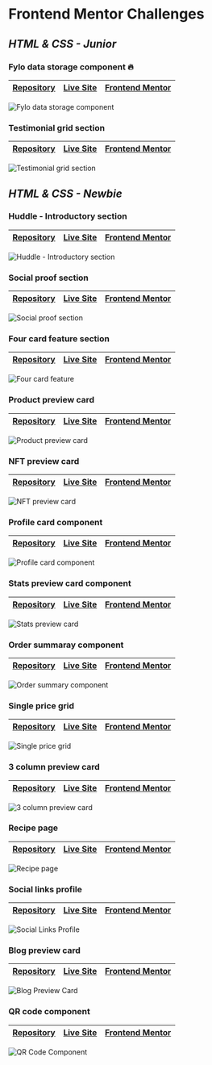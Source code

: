 # Frontend Mentor Challenges

## ***HTML & CSS - Junior***

### Fylo data storage component 🔥

| [Repository](https://github.com/mendezpvi/fm-fylo-data-storage) | [Live Site](https://mendezpvi.github.io/fm-fylo-data-storage/) | [Frontend Mentor](https://www.frontendmentor.io/solutions/fylo-data-storage-component-XkrqXdUdhW) |
| --- | --- | --- |

![Fylo data storage component](https://raw.githubusercontent.com/mendezpvi/fm-fylo-data-storage/main/assets/video/sample.gif)

### Testimonial grid section

| [Repository](https://github.com/mendezpvi/fm-testimonials-section) | [Live Site](https://mendezpvi.github.io/fm-testimonials-section/) | [Frontend Mentor](https://www.frontendmentor.io/solutions/testimonials-grid-section-A5hyAM3lT4) |
| --- | --- | --- |

![Testimonial grid section](https://raw.githubusercontent.com/mendezpvi/fm-testimonials-section/main/assets/video/sample.gif)

## ***HTML & CSS - Newbie***

### Huddle - Introductory section

| [Repository](https://github.com/mendezpvi/fm-huddle-introductory-section) | [Live Site](https://mendezpvi.github.io/fm-huddle-introductory-section/) | [Frontend Mentor](https://www.frontendmentor.io/solutions/huddle-introductory-section-i1seZwRf2D) |
| --- | --- | --- |

![Huddle - Introductory section](https://raw.githubusercontent.com/mendezpvi/fm-huddle-introductory-section/main/assets/video/sample.gif)

### Social proof section

| [Repository](https://github.com/mendezpvi/fm-social-proof-section) | [Live Site](https://mendezpvi.github.io/fm-social-proof-section/) | [Frontend Mentor](https://www.frontendmentor.io/solutions/social-proof-section-with-css-nesting-E9iWbvX0GT) |
| --- | --- | --- |

![Social proof section](https://raw.githubusercontent.com/mendezpvi/fm-social-proof-section/main/assets/video/sample.gif)

### Four card feature section

| [Repository](https://github.com/mendezpvi/fm-four-card-feature) | [Live Site](https://mendezpvi.github.io/fm-four-card-feature/) | [Frontend Mentor](https://www.frontendmentor.io/solutions/four-card-feature-section-using-grid-xTAFXxk30e) |
| --- | --- | --- |

![Four card feature](https://raw.githubusercontent.com/mendezpvi/fm-four-card-feature/main/assets/video/sample.gif)

### Product preview card

| [Repository](https://github.com/mendezpvi/fm-product-preview-card) | [Live Site](https://mendezpvi.github.io/fm-product-preview-card/) | [Frontend Mentor](https://www.frontendmentor.io/solutions/product-preview-card-using-grid-ejb5P5ux2X) |
| --- | --- | --- |

![Product preview card](https://raw.githubusercontent.com/mendezpvi/fm-product-preview-card/main/assets/video/sample.gif)

### NFT preview card

| [Repository](https://github.com/mendezpvi/fm-nft-preview-card) | [Live Site](https://mendezpvi.github.io/fm-nft-preview-card/) | [Frontend Mentor](https://www.frontendmentor.io/solutions/nft-preview-card-component-Tx3F8x6SUr) |
| --- | --- | --- |

![NFT preview card](https://raw.githubusercontent.com/mendezpvi/fm-nft-preview-card/main/assets/video/sample.gif)

### Profile card component

| [Repository](https://github.com/mendezpvi/fm-profile-card-component) | [Live Site](https://mendezpvi.github.io/fm-profile-card-component/) | [Frontend Mentor](https://www.frontendmentor.io/solutions/profile-card-component-nvv0YnrwU5) |
| --- | --- | --- |

![Profile card component](https://raw.githubusercontent.com/mendezpvi/fm-profile-card-component/main/assets/video/sample.gif)

### Stats preview card component

| [Repository](https://github.com/mendezpvi/fm-stats-preview-card) | [Live Site](https://mendezpvi.github.io/fm-stats-preview-card/) | [Frontend Mentor](https://www.frontendmentor.io/solutions/stats-preview-card-using-flex-box-CMvluLx1b4) |
| --- | --- | --- |

![Stats preview card](https://raw.githubusercontent.com/mendezpvi/fm-stats-preview-card/main/assets/video/sample.gif)

### Order summaray component

| [Repository](https://github.com/mendezpvi/fm-order-summary-component) | [Live Site](https://mendezpvi.github.io/fm-order-summary-component/) | [Frontend Mentor](https://www.frontendmentor.io/solutions/order-summary-component-CGsPxd41X4) |
| --- | --- | --- |

![Order summary component](https://raw.githubusercontent.com/mendezpvi/fm-order-summary-component/main/assets/video/sample.gif)

### Single price grid

| [Repository](https://github.com/mendezpvi/fm-single-price-grid) | [Live Site](https://mendezpvi.github.io/fm-single-price-grid/) | [Frontend Mentor](https://www.frontendmentor.io/solutions/single-price-grid-component-using-grid-LPmBtoGdE7) |
| --- | --- | --- |

![Single price grid](https://raw.githubusercontent.com/mendezpvi/fm-single-price-grid/main/assets/video/sample.gif)

### 3 column preview card

| [Repository](https://github.com/mendezpvi/fm-3-column-preview-card) | [Live Site](https://mendezpvi.github.io/fm-3-column-preview-card/) | [Frontend Mentor](https://www.frontendmentor.io/solutions/3-column-preview-card-using-css-grid-HEmrg94zdp) |
| --- | --- | --- |

![3 column preview card](https://raw.githubusercontent.com/mendezpvi/fm-3-column-preview-card/main/assets/vid/sample.gif)

### Recipe page

| [Repository](https://github.com/mendezpvi/fm-recipe-page) | [Live Site](https://mendezpvi.github.io/fm-recipe-page/) | [Frontend Mentor](https://www.frontendmentor.io/solutions/recipe-page-TycMeFxXvK) |
| --- | --- | --- |

![Recipe page](https://raw.githubusercontent.com/mendezpvi/fm-recipe-page/main/assets/vid/sample.gif)

### Social links profile

| [Repository](https://github.com/mendezpvi/fm-social-links-profile) | [Live Site](https://mendezpvi.github.io/fm-social-links-profile/) | [Frontend Mentor](https://www.frontendmentor.io/solutions/social-links-profile-kH-ia7zF4y) |
| --- | --- | --- |

![Social Links Profile](https://raw.githubusercontent.com/mendezpvi/fm-social-links-profile/main/assets/vid/sample.gif)

### Blog preview card

| [Repository](https://github.com/mendezpvi/fm-blog-preview-card) | [Live Site](https://mendezpvi.github.io/fm-blog-preview-card/) | [Frontend Mentor](https://www.frontendmentor.io/solutions/blog-preview-card-4v2h3liGE0) |
| --- | --- | --- |

![Blog Preview Card](https://raw.githubusercontent.com/mendezpvi/fm-blog-preview-card/main/assets/vid/sample.gif)

### QR code component 

| [Repository](https://github.com/mendezpvi/fm-qr-code-component-main) | [Live Site](https://mendezpvi.github.io/fm-qr-code-component-main/) | [Frontend Mentor](https://www.frontendmentor.io/solutions/qr-code-component-kvtL0fwiDf) |
| --- | --- | --- |

![QR Code Component](https://github.com/mendezpvi/fm-qr-code-component-main/blob/main/assets/vid/sample.gif?raw=true)
